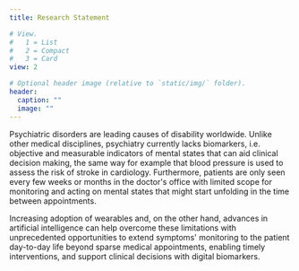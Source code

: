 ```yaml
---
title: Research Statement

# View.
#   1 = List
#   2 = Compact
#   3 = Card
view: 2

# Optional header image (relative to `static/img/` folder).
header:
  caption: ""
  image: ""
---
```


Psychiatric disorders are leading causes of disability worldwide. Unlike other medical disciplines, psychiatry currently lacks biomarkers, i.e. objective and measurable indicators of mental states that can aid clinical decision making, the same way for example that blood pressure is used to assess the risk of stroke in cardiology. Furthermore, patients are only seen every few weeks or months in the doctor's office with limited scope for monitoring and acting on mental states that might start unfolding in the time between appointments. 

Increasing adoption of wearables and, on the other hand, advances in artificial intelligence can help overcome these limitations with unprecedented opportunities to extend symptoms' monitoring to the patient day-to-day life beyond sparse medical appointments, enabling timely interventions, and support clinical decisions with digital biomarkers. 